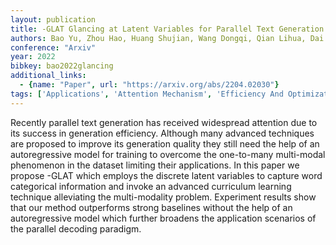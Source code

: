 ```yaml
---
layout: publication
title: -GLAT Glancing at Latent Variables for Parallel Text Generation
authors: Bao Yu, Zhou Hao, Huang Shujian, Wang Dongqi, Qian Lihua, Dai Xinyu, Chen Jiajun, Li Lei
conference: "Arxiv"
year: 2022
bibkey: bao2022glancing
additional_links:
  - {name: "Paper", url: "https://arxiv.org/abs/2204.02030"}
tags: ['Applications', 'Attention Mechanism', 'Efficiency And Optimization', 'GPT', 'Language Modeling', 'Model Architecture', 'Pretraining Methods', 'Training Techniques']
---
```

Recently parallel text generation has received widespread attention due to its success in generation efficiency. Although many advanced techniques are proposed to improve its generation quality they still need the help of an autoregressive model for training to overcome the one-to-many multi-modal phenomenon in the dataset limiting their applications. In this paper we propose -GLAT which employs the discrete latent variables to capture word categorical information and invoke an advanced curriculum learning technique alleviating the multi-modality problem. Experiment results show that our method outperforms strong baselines without the help of an autoregressive model which further broadens the application scenarios of the parallel decoding paradigm.
